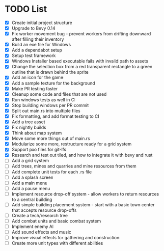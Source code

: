 # TODO List

- [x] Create initial project structure
- [x] Upgrade to Bevy 0.14
- [x] Fix worker movement bug - prevent workers from drifting downward after filling their inventory
- [x] Build an exe file for Windows
- [x] Add a dependabot setup
- [x] Setup test framework
- [x] Windows Installer based executable fails with invalid path to assets
- [x] Change the selection box from a red transparent rectangle to a green outline that is drawn behind the sprite
- [x] Add an icon for the game
- [x] Add a sample texture for the background
- [x] Make PR testing faster
- [x] Cleanup some code and files that are not used
- [x] Run windows tests as well in CI
- [x] Stop building windows per PR commit
- [x] Split out main.rs into multiple files
- [x] Fix formatting, and add format testing to CI
- [x] Add a tree asset
- [x] Fix nightly builds
- [x] Think about map system
- [x] Move some more things out of main.rs
- [x] Modularize some more, restructure ready for a grid system
- [x] Support pxo files for git-lfs
- [x] Research and test out tiled, and how to integrate it with bevy and rust
- [ ] Add a grid system
- [ ] Add trees, mines and quarries and mine resources from them
- [ ] Add complete unit tests for each .rs file
- [ ] Add a splash screen
- [ ] Add a main menu
- [ ] Add a pause menu
- [ ] Implement resource drop-off system - allow workers to return resources to a central building
- [ ] Add simple building placement system - start with a basic town center that accepts resource drop-offs
- [ ] Create a tech/research tree
- [ ] Add combat units and basic combat system
- [ ] Implement enemy AI
- [ ] Add sound effects and music
- [ ] Improve visual effects for gathering and construction
- [ ] Create more unit types with different abilities
